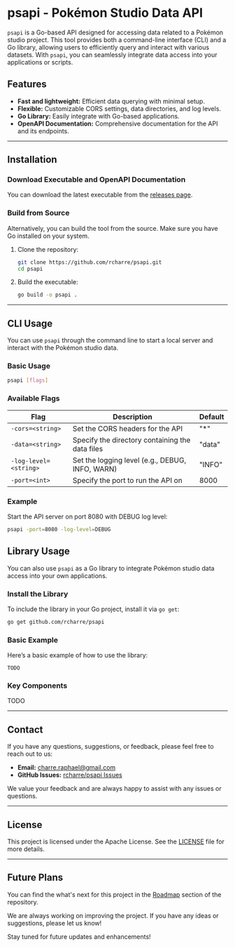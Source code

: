 # psapi - Pokémon Studio Data API

`psapi` is a Go-based API designed for accessing data related to a Pokémon studio project. This tool provides both a command-line interface (CLI) and a Go library, allowing users to efficiently query and interact with various datasets. With `psapi`, you can seamlessly integrate data access into your applications or scripts.

## Features

- **Fast and lightweight:** Efficient data querying with minimal setup.
- **Flexible:** Customizable CORS settings, data directories, and log levels.
- **Go Library:** Easily integrate with Go-based applications.
- **OpenAPI Documentation:** Comprehensive documentation for the API and its endpoints.

---

## Installation

### Download Executable and OpenAPI Documentation

You can download the latest executable from the [releases page](https://github.com/rcharre/psapi/releases).

### Build from Source

Alternatively, you can build the tool from the source. Make sure you have Go installed on your system.

1. Clone the repository:

    ```bash
    git clone https://github.com/rcharre/psapi.git
    cd psapi
    ```

2. Build the executable:

    ```bash
    go build -o psapi .
    ```

---

## CLI Usage

You can use `psapi` through the command line to start a local server and interact with the Pokémon studio data.

### Basic Usage

```bash
psapi [flags]
```

### Available Flags

| Flag                     | Description                                     | Default |
|--------------------------|-------------------------------------------------|---------|
| `-cors=<string>`      | Set the CORS headers for the API                | "*"     |
| `-data=<string>`      | Specify the directory containing the data files | "data"  |
| `-log-level=<string>` | Set the logging level (e.g., DEBUG, INFO, WARN) | "INFO"  |
| `-port=<int>`         | Specify the port to run the API on              | 8000    |

### Example

Start the API server on port 8080 with DEBUG log level:

```bash
psapi -port=8080 -log-level=DEBUG
```

## Library Usage

You can also use `psapi` as a Go library to integrate Pokémon studio data access into your own applications.

### Install the Library

To include the library in your Go project, install it via `go get`:

```bash
go get github.com/rcharre/psapi
```

### Basic Example

Here’s a basic example of how to use the library:

```
TODO
```

### Key Components

TODO

---

## Contact

If you have any questions, suggestions, or feedback, please feel free to reach out to us:

- **Email:** charre.raphael@gmail.com
- **GitHub Issues:** [rcharre/psapi Issues](https://github.com/rcharre/psapi/issues)

We value your feedback and are always happy to assist with any issues or questions.

---

## License

This project is licensed under the Apache License. See the [LICENSE](LICENSE) file for more details.

---

## Future Plans
You can find the what's next for this project in the [Roadmap](./ROADMAP.md) section of the repository.

We are always working on improving the project. If you have any ideas or suggestions, please let us know!

Stay tuned for future updates and enhancements!
